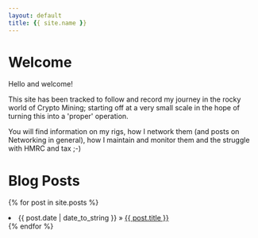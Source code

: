 ```yaml
---
layout: default
title: {{ site.name }}
---
```


# [](#header-1)Welcome

Hello and welcome!

This site has been tracked to follow and record my journey in the rocky world of Crypto Mining; starting off at a very small scale in the hope of turning this into a 'proper' operation.

You will find information on my rigs, how I network them (and posts on Networking in general), how I maintain and monitor them and the struggle with HMRC and tax ;-)

# [](#header-1)Blog Posts

{% for post in site.posts %}
<li><span>{{ post.date | date_to_string }}</span> &raquo; <a href="{{ site.baseurl }}{{ post.url }}">{{ post.title }}</a></li>
{% endfor %}



